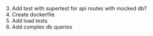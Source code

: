 3. Add test with supertest for api routes with mocked db?
4. Create dockerfile 
5. Add load tests
6. Add complex db queries